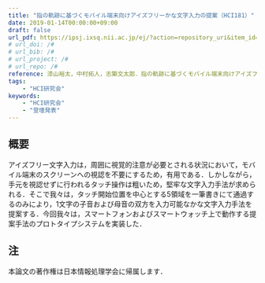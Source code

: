 ```yaml
---
title: "指の軌跡に基づくモバイル端末向けアイズフリーかな文字入力の提案（HCI181）"
date: 2019-01-14T00:00:00+09:00
draft: false
url_pdf: https://ipsj.ixsq.nii.ac.jp/ej/?action=repository_uri&item_id=193939&file_id=1&file_no=1
# url_doi: /#
# url_bib: /#
# url_project: /#
# url_repo: /#
reference: 漆山裕太，中村拓人，志築文太郎．指の軌跡に基づくモバイル端末向けアイズフリーかな文字入力の提案．情報処理学会研究報告，Vol. 2019-HCI-181，No. 30，情報処理学会，2019年1月，8 pages．
tags:
    - "HCI研究会"
keywords:
    - "HCI研究会"
    - "登壇発表"
---
```


## 概要

アイズフリー文字入力は，周囲に視覚的注意が必要とされる状況において，モバイル端末のスクリーンへの視認を不要にするため，有用である．しかしながら，手元を視認せずに行われるタッチ操作は粗いため，堅牢な文字入力手法が求められる．そこで我々は，タッチ開始位置を中心とする5領域を一筆書きにて通過するのみにより，1文字の子音および母音の双方を入力可能なかな文字入力手法を提案する．今回我々は，スマートフォンおよびスマートウォッチ上で動作する提案手法のプロトタイプシステムを実装した．

## 注

本論文の著作権は日本情報処理学会に帰属します．

